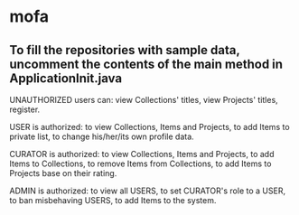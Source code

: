 # mofa

To fill the repositories with sample data, uncomment the contents of the main method in ApplicationInit.java
--------------------------------------------------------------------------------------------------------

UNAUTHORIZED users can:
view Collections' titles, view Projects' titles,
register.

USER is authorized:
to view Collections, Items and Projects,
to add Items to private list,
to change his/her/its own profile data.

CURATOR is authorized:
to view Collections, Items and Projects,
to add Items to Collections,
to remove Items from Collections,
to add Items to Projects base on their rating.

ADMIN is authorized:
to view all USERS,
to set CURATOR's role to a USER,
to ban misbehaving USERS,
to add Items to the system.
